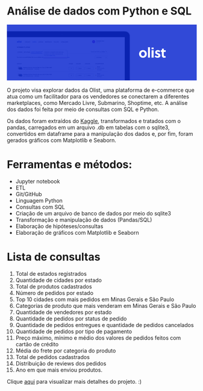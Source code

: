 # Análise de dados com Python e SQL


![img](img/olist2.png)

O projeto visa explorar dados da Olist, uma plataforma de e-commerce que atua como um facilitador para os vendedores se conectarem a diferentes marketplaces, como Mercado Livre, Submarino, Shoptime, etc. A análise dos dados foi feita por meio de consultas com SQL e Python.

Os dados foram extraídos do [Kaggle](https://www.kaggle.com/datasets/olistbr/brazilian-ecommerce), transformados e tratados com o pandas, carregados em um arquivo .db em tabelas com o sqlite3, convertidos em dataframe para a manipulação dos dados e, por fim, foram gerados gráficos com Matplotlib e Seaborn.

# Ferramentas e métodos:
- Jupyter notebook
- ETL
- Git/GitHub
- Linguagem Python
- Consultas com SQL
- Criação de um arquivo de banco de dados por meio do sqlite3
- Transformação  e manipulação de dados (Pandas/SQL)
- Elaboração de hipóteses/consultas
- Elaboração de gráficos com Matplotlib e Seaborn

# Lista de consultas

1. Total de estados registrados
2. Quantidade de cidades por estado
3. Total de produtos cadastrados
4. Número de pedidos por estado
5. Top 10 cidades com mais pedidos em Minas Gerais e São Paulo
6. Categorias de produto que mais venderam em Minas Gerais e São Paulo
7. Quantidade de vendedores por estado
8. Quantidade de pedidos por status de pedido
9. Quantidade de pedidos entregues e quantidade de pedidos cancelados
10. Quantidade de pedidos por tipo de pagamento
11. Preço máximo, mínimo e médio dos valores de pedidos feitos com cartão de crédito
12. Média do frete por categoria do produto
13. Total de pedidos cadastrados
14. Distribuição de reviews dos pedidos
15. Ano em que mais enviou produtos.

Clique [aqui](https://github.com/deborabmfreitas/projeto-sql/blob/main/projeto-sql.ipynb) para visualizar mais detalhes do projeto. :)